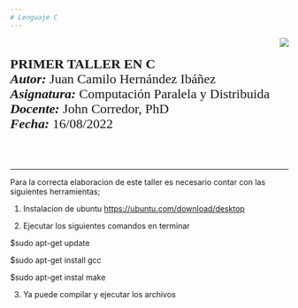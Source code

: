 ```yaml
---
# Lenguaje C
---
```

<div> 
<img src="https://res-5.cloudinary.com/crunchbase-production/image/upload/c_lpad,h_256,w_256,f_auto,q_auto:eco/v1455514364/pim02bzqvgz0hibsra41.png" align="right"><br><br><FONT FACE="times new roman" SIZE=5>
<b>PRIMER TALLER EN C </b> <br>
<i><b>Autor:</b></i> Juan Camilo Hernández Ibáñez<br>
<i><b>Asignatura:</b></i> Computación Paralela y Distribuida <br>
<i><b>Docente:</b></i> John Corredor, PhD <br>
 <i><b>Fecha:</b></i> 16/08/2022
<br><br><br>
</FONT>
</div>


---

Para la correcta elaboracion de este taller es necesario contar con las siguientes herramientas;

1. Instalacion de ubuntu
https://ubuntu.com/download/desktop

2. Ejecutar los siguientes comandos en terminar

$sudo apt-get update

$sudo apt-get install gcc

$sudo apt-get instal make

3. Ya puede compilar y ejecutar los archivos
